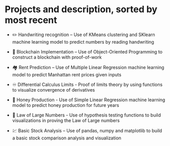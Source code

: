 # Projects and description, sorted by most recent

- ✏️ Handwriting recognition – Use of KMeans clustering and SKlearn machine learning model to predict numbers by reading handwriting

- 🔗 Blockchain Implementation – Use of Object-Oriented Programming to construct a blockchain with proof-of-work

- 🏘️ Rent Prediction – Use of Multiple Linear Regression machine learning model to predict Manhattan rent prices given inputs

- ♾️ Differential Calculus Limits - Proof of limits theory by using functions to visualize convergence of derivatives 

- 🐝 Honey Production - Use of Simple Linear Regression machine learning model to predict honey production for future years

- 🔢 Law of Large Numbers - Use of hypothesis testing functions to build visualizations in proving the Law of Large numbers

- 💹 Basic Stock Analysis – Use of pandas, numpy and matplotlib to build a basic stock comparison analysis and visualization
